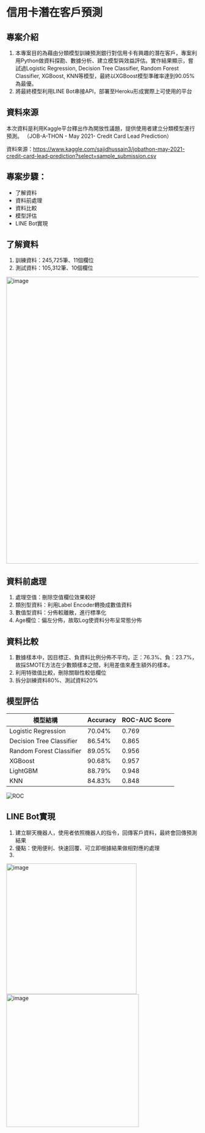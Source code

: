 # 信用卡潛在客戶預測
## 專案介紹

1. 本專案目的為藉由分類模型訓練預測銀行對信用卡有興趣的潛在客戶，專案利用Python做資料探勘、數據分析、建立模型與效益評估。實作結果顯示，嘗試過Logistic Regression, Decision Tree Classifier, Random Forest Classifier, XGBoost, KNN等模型，最終以XGBoost模型準確率達到90.05%為最優。
2. 將最終模型利用LINE Bot串接API，部署至Heroku形成實際上可使用的平台

## 資料來源

本次資料是利用Kaggle平台釋出作為開放性議題，提供使用者建立分類模型進行預測。
（JOB-A-THON - May 2021- Credit Card Lead Prediction）

資料來源：https://www.kaggle.com/sajidhussain3/jobathon-may-2021-credit-card-lead-prediction?select=sample_submission.csv

## 專案步驟：

- 了解資料
- 資料前處理
- 資料比較
- 模型評估
- LINE Bot實現

## 了解資料

1. 訓練資料：245,725筆、11個欄位
2. 測試資料：105,312筆、10個欄位
<img width="749" alt="image" src="https://user-images.githubusercontent.com/81677812/128292795-1c32abc7-bcbd-4b3a-a69b-f5fb6cdc55a8.png">

## 資料前處理

1. 處理空值：刪除空值欄位效果較好
2. 類別型資料：利用Label Encoder轉換成數值資料
3. 數值型資料：分佈較離散，進行標準化
4. Age欄位：偏左分佈，故取Log使資料分布呈常態分佈

## 資料比較

1. 數據樣本中，因目標正、負資料比例分佈不平均，正：76.3%、負：23.7%，故採SMOTE方法在少數類樣本之間，利用差值來產生額外的樣本。
2. 利用特徵值比較，刪除關聯性較低欄位
3. 拆分訓練資料80%、測試資料20%

## 模型評估

|         模型結構          |  Accuracy | ROC-AUC Score |
| -------------------------|-----------|---------------|
|    Logistic Regression   |   70.04%  |     0.769     |
| Decision Tree Classifier |   86.54%  |     0.865     |
| Random Forest Classifier |   89.05%  |     0.956     |
|          XGBoost         |   90.68%  |     0.957     |
|          LightGBM        |   88.79%  |     0.948     |
|            KNN           |   84.83%  |     0.848     |


![ROC](https://user-images.githubusercontent.com/81677812/129683855-41307751-ee33-4fe7-a085-ce409c3cb916.png)


## LINE Bot實現
1. 建立聊天機器人，使用者依照機器人的指令，回傳客戶資料，最終會回傳預測結果
2. 優點：使用便利、快速回覆、可立即根據結果做相對應的處理
3. 
<img width="341" alt="image" src="https://user-images.githubusercontent.com/81677812/128297888-e221daba-e9c8-4c03-9385-032177c85b61.png">

<img width="347" alt="image" src="https://user-images.githubusercontent.com/81677812/128297963-bb8d6dc5-05b1-4990-beb9-788243c86ab3.png">



